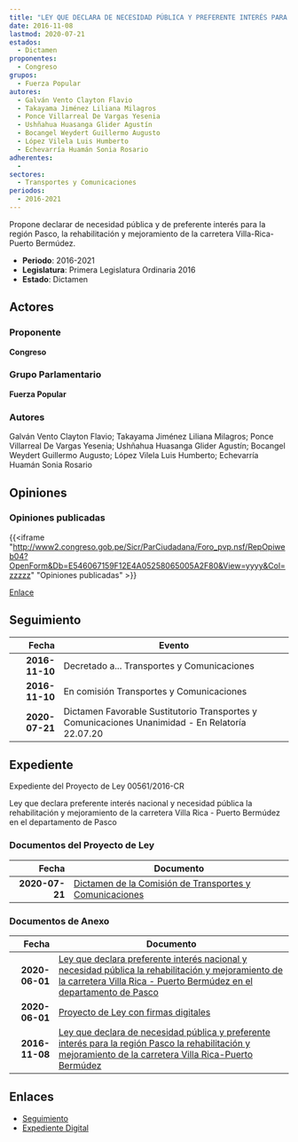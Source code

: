 ```yaml
---
title: "LEY QUE DECLARA DE NECESIDAD PÚBLICA Y PREFERENTE INTERÉS PARA LA REGIÓN PASCO LA REHABILITACIÓN Y MEJORAMIENTO DE LA CARRETERA VILLA RICA-PUERTO BERMUDEZ"
date: 2016-11-08
lastmod: 2020-07-21
estados: 
  - Dictamen
proponentes: 
  - Congreso
grupos: 
  - Fuerza Popular
autores: 
  - Galván Vento Clayton Flavio
  - Takayama Jiménez Liliana Milagros
  - Ponce Villarreal De Vargas Yesenia
  - Ushñahua Huasanga Glider Agustín
  - Bocangel Weydert Guillermo Augusto
  - López Vilela Luis Humberto
  - Echevarría Huamán Sonia Rosario
adherentes: 
  - 
sectores: 
  - Transportes y Comunicaciones
periodos: 
  - 2016-2021
---
```


Propone declarar de necesidad pública y de preferente interés para la región Pasco, la rehabilitación y mejoramiento de la carretera Villa-Rica-Puerto Bermúdez.

- **Periodo**: 2016-2021
- **Legislatura**: Primera Legislatura Ordinaria 2016
- **Estado**: Dictamen

## Actores

### Proponente

**Congreso**

### Grupo Parlamentario

**Fuerza Popular**

### Autores

Galván Vento Clayton Flavio; Takayama Jiménez Liliana Milagros; Ponce Villarreal De Vargas Yesenia; Ushñahua Huasanga Glider Agustín; Bocangel Weydert Guillermo Augusto; López Vilela Luis Humberto; Echevarría Huamán Sonia Rosario


## Opiniones

### Opiniones publicadas

{{<iframe "http://www2.congreso.gob.pe/Sicr/ParCiudadana/Foro_pvp.nsf/RepOpiweb04?OpenForm&Db=E546067159F12E4A05258065005A2F80&View=yyyy&Col=zzzzz" "Opiniones publicadas" >}}

[Enlace](http://www2.congreso.gob.pe/Sicr/ParCiudadana/Foro_pvp.nsf/RepOpiweb04?OpenForm&Db=E546067159F12E4A05258065005A2F80&View=yyyy&Col=zzzzz)

## Seguimiento

| Fecha | Evento |
|------:|--------|
| **2016-11-10** | Decretado a... Transportes y Comunicaciones|
| **2016-11-10** | En comisión Transportes y Comunicaciones|
| **2020-07-21** | Dictamen Favorable Sustitutorio Transportes y Comunicaciones Unanimidad - En Relatoría 22.07.20|


## Expediente

Expediente del Proyecto de Ley 00561/2016-CR

Ley que declara preferente interés nacional y necesidad pública la rehabilitación y mejoramiento de la carretera Villa Rica - Puerto Bermúdez en el departamento de Pasco


### Documentos del Proyecto de Ley

| Fecha | Documento |
|------:|--------|
| **2020-07-21** | [Dictamen de la Comisión de Transportes y Comunicaciones](http://www.leyes.congreso.gob.pe/Documentos/2016_2021/Dictamenes/Proyectos_de_Ley/00561DC23MAY20200721.pdf) |

### Documentos de Anexo

| Fecha | Documento |
|------:|--------|
| **2020-06-01** | [Ley que declara preferente interés nacional y necesidad pública la rehabilitación y mejoramiento de la carretera Villa Rica - Puerto Bermúdez en el departamento de Pasco](http://www.leyes.congreso.gob.pe/Documentos/2016_2021/Proyectos_de_Ley_y_de_Resoluciones_Legislativas/PL05396_20200601.pdf) |
| **2020-06-01** | [Proyecto de Ley con firmas digitales](http://www.leyes.congreso.gob.pe/Documentos/2016_2021/Proyectos_de_Ley_y_de_Resoluciones_Legislativas/Proyectos_Firmas_digitales/PL05396.pdf) |
| **2016-11-08** | [Ley que declara de necesidad pública y preferente interés para la región Pasco la rehabilitación y mejoramiento de la carretera Villa Rica-Puerto Bermúdez](http://www.leyes.congreso.gob.pe/Documentos/2016_2021/Proyectos_de_Ley_y_de_Resoluciones_Legislativas/PL0056120161108.pdf) |

## Enlaces 

- [Seguimiento](http://www2.congreso.gob.pehttp://www2.congreso.gob.pe/Sicr/TraDocEstProc/CLProLey2016.nsf/f7fff46988ca05b1052578e100829cc7/eeba2ecbd9c13f02052580650064a3aa?OpenDocument)
- [Expediente Digital](http://www2.congreso.gob.pehttp://www2.congreso.gob.pe/Sicr/TraDocEstProc/CLProLey2016.nsf/f7fff46988ca05b1052578e100829cc7/eeba2ecbd9c13f02052580650064a3aa?OpenDocument&Click=05257FB7005EB655.eb71d0cf91d8294e05256cdf006b5706/$Body/0.1C6C)
